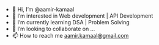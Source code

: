 - 👋 Hi, I’m @aamir-kamaal
- 👀 I’m interested in Web development | API Development
- 🌱 I’m currently learning DSA | Problem Solving
- 💞️ I’m looking to collaborate on ...
- 📫 How to reach me aamir.kamaal@gmail.com

<!---
aamir-kamaal/aamir-kamaal is a ✨ special ✨ repository because its `README.md` (this file) appears on your GitHub profile.
You can click the Preview link to take a look at your changes.
--->
